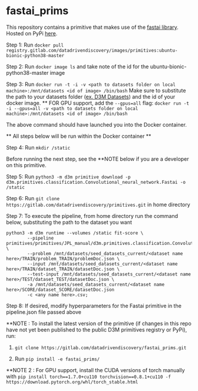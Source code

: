 # fastai_prims

This repository contains a primitive that makes use of the [fastai library](https://www.fast.ai/). Hosted on PyPi [here](https://pypi.org/project/fastai-prims/).

Step 1: Run `docker pull registry.gitlab.com/datadrivendiscovery/images/primitives:ubuntu-bionic-python38-master`

Step 2: Run `docker image ls` and take note of the id for the ubuntu-bionic-python38-master image 

Step 3: Run `docker run -t -i -v <path to datasets folder on local machine>:/mnt/datasets <id of image> /bin/bash`
        Make sure to substitute the path to your datasets folder ([ex. D3M Datasets](https://datasets.datadrivendiscovery.org/d3m/datasets)) and the id of your docker image.
        ** FOR GPU support, add the `--gpus=all` flag: `docker run -t -i --gpus=all -v <path to datasets folder on local machine>:/mnt/datasets <id of image> /bin/bash`

The above command should have launched you into the Docker container.

** All steps below will be run within the Docker container **

Step 4: Run `mkdir /static`

Before running the next step, see the **NOTE below if you are a developer on this primitive.

Step 5: Run `python3 -m d3m primitive download -p d3m.primitives.classification.Convolutional_neural_network.Fastai -o /static`

Step 6: Run `git clone https://gitlab.com/datadrivendiscovery/primitives.git` in home directory

Step 7: To execute the pipeline, from home directory run the command below, substituting the path to the dataset you want

    python3 -m d3m runtime --volumes /static fit-score \
            --pipeline primitives/primitives/JPL_manual/d3m.primitives.classification.Convolutional_neural_network.Fastai/0.1.0/pipelines/pipeline.json \
            --problem /mnt/datasets/seed_datasets_current/<dataset name here>/TRAIN/problem_TRAIN/problemDoc.json \
            --input /mnt/datasets/seed_datasets_current/<dataset name here>/TRAIN/dataset_TRAIN/datasetDoc.json \
            --test-input /mnt/datasets/seed_datasets_current/<dataset name here>/TEST/dataset_TEST/datasetDoc.json \
            -a /mnt/datasets/seed_datasets_current/<dataset name here>/SCORE/dataset_SCORE/datasetDoc.json
            -c <any name here>.csv;

Step 8: If desired, modify hyperparameters for the Fastai primitive in the pipeline.json file passed above

**NOTE : To install the latest version of the primitive (if changes in this repo have not yet been published to the public D3M primitives registry or PyPi), run:

1) `git clone https://gitlab.com/datadrivendiscovery/fastai_prims.git`

2) Run `pip install -e fastai_prims/`

**NOTE 2 : For GPU support, install the CUDA versions of torch manually with
`pip install torch==1.7.0+cu110 torchvision==0.8.1+cu110 -f https://download.pytorch.org/whl/torch_stable.html`
